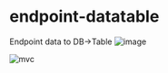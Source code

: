 # endpoint-datatable
Endpoint data to DB->Table
![image](https://user-images.githubusercontent.com/47244576/133975566-5cf5b9eb-8a25-407c-8b68-f2cad027ca27.png)

![mvc](https://user-images.githubusercontent.com/47244576/134786737-c05ba13c-f1af-4282-8dc6-3237e59246ff.JPG)
